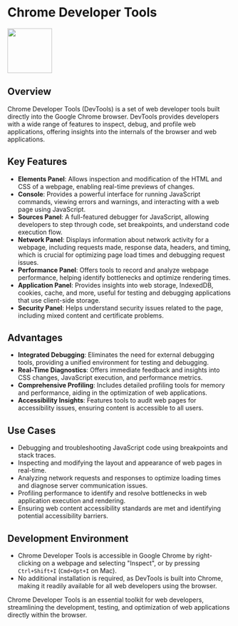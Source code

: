 # Chrome Developer Tools

<img src="https://avatars.githubusercontent.com/u/11260967?s=280&v=4" height="100">

## Overview

Chrome Developer Tools (DevTools) is a set of web developer tools built directly into the Google Chrome browser. DevTools provides developers with a wide range of features to inspect, debug, and profile web applications, offering insights into the internals of the browser and web applications.

## Key Features

- **Elements Panel**: Allows inspection and modification of the HTML and CSS of a webpage, enabling real-time previews of changes.
- **Console**: Provides a powerful interface for running JavaScript commands, viewing errors and warnings, and interacting with a web page using JavaScript.
- **Sources Panel**: A full-featured debugger for JavaScript, allowing developers to step through code, set breakpoints, and understand code execution flow.
- **Network Panel**: Displays information about network activity for a webpage, including requests made, response data, headers, and timing, which is crucial for optimizing page load times and debugging request issues.
- **Performance Panel**: Offers tools to record and analyze webpage performance, helping identify bottlenecks and optimize rendering times.
- **Application Panel**: Provides insights into web storage, IndexedDB, cookies, cache, and more, useful for testing and debugging applications that use client-side storage.
- **Security Panel**: Helps understand security issues related to the page, including mixed content and certificate problems.

## Advantages

- **Integrated Debugging**: Eliminates the need for external debugging tools, providing a unified environment for testing and debugging.
- **Real-Time Diagnostics**: Offers immediate feedback and insights into CSS changes, JavaScript execution, and performance metrics.
- **Comprehensive Profiling**: Includes detailed profiling tools for memory and performance, aiding in the optimization of web applications.
- **Accessibility Insights**: Features tools to audit web pages for accessibility issues, ensuring content is accessible to all users.

## Use Cases

- Debugging and troubleshooting JavaScript code using breakpoints and stack traces.
- Inspecting and modifying the layout and appearance of web pages in real-time.
- Analyzing network requests and responses to optimize loading times and diagnose server communication issues.
- Profiling performance to identify and resolve bottlenecks in web application execution and rendering.
- Ensuring web content accessibility standards are met and identifying potential accessibility barriers.

## Development Environment

- Chrome Developer Tools is accessible in Google Chrome by right-clicking on a webpage and selecting "Inspect", or by pressing `Ctrl+Shift+I` (`Cmd+Opt+I` on Mac).
- No additional installation is required, as DevTools is built into Chrome, making it readily available for all web developers using the browser.

Chrome Developer Tools is an essential toolkit for web developers, streamlining the development, testing, and optimization of web applications directly within the browser.
